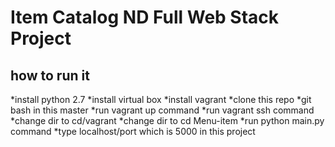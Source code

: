 # Item Catalog ND Full Web Stack Project

how to run it
---
*install python 2.7
*install virtual box
*install vagrant
*clone this repo
*git bash in this master
*run vagrant up command
*run vagrant ssh command
*change dir to cd/vagrant
*change dir to cd Menu-item
*run python main.py command
*type localhost/port which is 5000 in this project

